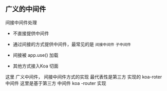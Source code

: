 ## 广义的中间件 

间接中间件处理

+ 不直接提供中间件 

+ 通过间接的方式提供中间件，最常见的是 ```间接中间件``` ```子中间件```

+ 间接被 app.use() 加载

+ 其他方式接入Koa 切面 

这里 广义中间件， 间接中间件方式的实现  最代表性是第三方 实现的 koa-roter 中间件 这里是基于第三方 中间件 koa -router  实现




